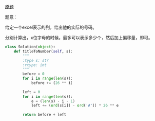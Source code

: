 [原题](https://leetcode.com/problems/excel-sheet-column-number/)

题意：

给定一个excel表示的列，给出他的实际的号码。


分别计算出，x位字母的时候，最多可以表示多少个，然后加上偏移量，即可。

```Python
class Solution(object):
    def titleToNumber(self, s):
        """
        :type s: str
        :rtype: int
        """
        before = 0
        for i in range(len(s)):
            before += (26 ** i)
        
        left = 0
        for i in range(len(s)):
            e = (len(s) - i - 1)
            left += (ord(s[i]) - ord('A')) * 26 ** e
        
        return before + left
```